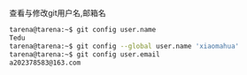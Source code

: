 查看与修改git用户名,邮箱名

```bash
tarena@tarena:~$ git config user.name
Tedu
tarena@tarena:~$ git config --global user.name 'xiaomahua'
tarena@tarena:~$ git config user.email
a202378583@163.com
```

